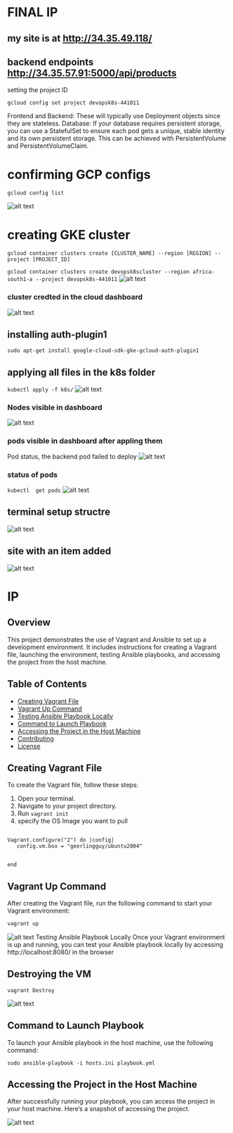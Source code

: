 # FINAL IP <K8s>

## my site is at http://34.35.49.118/

## backend endpoints http://34.35.57.91:5000/api/products

setting the project ID

`gcloud config set project devopsk8s-441011`


Frontend and Backend: These will typically use Deployment objects since they are stateless.
Database: If your database requires persistent storage, you can use a StatefulSet to ensure each pod gets a unique, stable identity and its own persistent storage. This can be achieved with PersistentVolume and PersistentVolumeClaim.

# confirming GCP configs
`gcloud config list`

<!-- ![alt text](<Screenshot from 2024-11-10 08-13-08.png>) -->

![alt text](./static/Screenshot%20from%202024-11-10%2008-13-08.png)

# creating GKE cluster
`gcloud container clusters create [CLUSTER_NAME] --region [REGION] --project [PROJECT_ID]`

`
gcloud container clusters create devopsk8scluster --region africa-south1-a --project devopsk8s-441011
`
![alt text](./static/Screenshot%20from%202024-11-10%2008-34-15.png)

### cluster credted in the cloud dashboard

![alt text](./static/Screenshot%20from%202024-11-10%2008-53-41.png)



## installing auth-plugin1

`sudo apt-get install google-cloud-sdk-gke-gcloud-auth-plugin1`

## applying all files in the k8s folder
`kubectl apply -f k8s/`
![alt text](./static/Screenshot%20from%202024-11-10%2008-47-48.png)
### Nodes visible in dashboard

![alt text](./static/Screenshot%20from%202024-11-10%2008-55-22.png)







### pods visible in dashboard after appling them
Pod status, the backend pod failed to deploy
![alt text](./static/Screenshot%20from%202024-11-10%2008-58-35.png)




### status of pods
`kubectl  get pods`
![alt text](<Screenshot from 2024-11-10 09-22-52.png>)





## terminal setup structre
![alt text](<Screenshot from 2024-11-10 18-34-41.png>)


## site with an item added
![alt text](./static/Screenshot%20from%202024-11-10%2018-35-33.png)



# IP

## Overview
This project demonstrates the use of Vagrant and Ansible to set up a development environment. It includes instructions for creating a Vagrant file, launching the environment, testing Ansible playbooks, and accessing the project from the host machine.

## Table of Contents
- [Creating Vagrant File](#creating-vagrant-file)
- [Vagrant Up Command](#vagrant-up-command)
- [Testing Ansible Playbook Locally](#testing-ansible-playbook-locally)
- [Command to Launch Playbook](#command-to-launch-playbook)
- [Accessing the Project in the Host Machine](#accessing-the-project-in-the-host-machine)
- [Contributing](#contributing)
- [License](#license)

## Creating Vagrant File
To create the Vagrant file, follow these steps:

1. Open your terminal.
2. Navigate to your project directory.
3. Run `vagrant init`
4. specify the OS Image you want to pull

```

Vagrant.configure("2") do |config|
   config.vm.box = "geerlingguy/ubuntu2004"


end
```


## Vagrant Up Command
After creating the Vagrant file, run the following command to start your Vagrant environment:

```bash
vagrant up
```
![alt text](./static/Screenshot%20from%202024-11-03%2023-06-32.png)
Testing Ansible Playbook Locally
Once your Vagrant environment is up and running, you can test your Ansible playbook locally by accessing http://localhost:8080/ in the browser

## Destroying the VM

```
vagrant Destroy
```

![alt text](./static/Screenshot%20from%202024-11-03%2023-09-55.png)

## Command to Launch Playbook
To launch your Ansible playbook in the host machine, use the following command:

```
sudo ansible-playbook -i hosts.ini playbook.yml
```

## Accessing the Project in the Host Machine
After successfully running your playbook, you can access the project in your host machine. Here’s a snapshot of accessing the project.

![alt text](./static/Screenshot%20from%202024-11-03%2023-08-15.png)